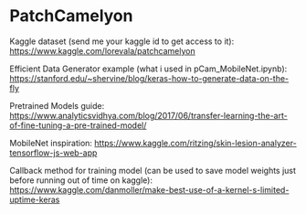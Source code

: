 # PatchCamelyon

Kaggle dataset (send me your kaggle id to get access to it): https://www.kaggle.com/lorevala/patchcamelyon

Efficient Data Generator example (what i used in pCam_MobileNet.ipynb): https://stanford.edu/~shervine/blog/keras-how-to-generate-data-on-the-fly

Pretrained Models guide: https://www.analyticsvidhya.com/blog/2017/06/transfer-learning-the-art-of-fine-tuning-a-pre-trained-model/

MobileNet inspiration: https://www.kaggle.com/ritzing/skin-lesion-analyzer-tensorflow-js-web-app

Callback method for training model (can be used to save model weights just before running out of time on kaggle): https://www.kaggle.com/danmoller/make-best-use-of-a-kernel-s-limited-uptime-keras
